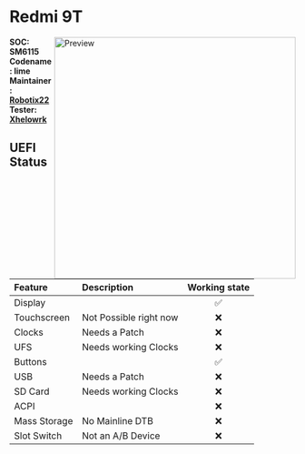 # Redmi 9T

<img align="right" src="http://i01.appmifile.com/webfile/globalimg/J19S/J19s-Black-0108!800x800!85.png" width="425" alt="Preview">

**SOC: SM6115** <br />
**Codename: lime** <br />
**Maintainer: [Robotix22](https://github.com/Robotix22/)** <br />
**Tester: [Xhelowrk](https://github.com/Xhelowrk)**

## UEFI Status

|Feature|Description|Working state|
|:------|:----------|:-----------:|
|Display||✅|
|Touchscreen|Not Possible right now|❌|
|Clocks|Needs a Patch|❌|
|UFS|Needs working Clocks|❌|
|Buttons||✅|
|USB|Needs a Patch|❌|
|SD Card|Needs working Clocks|❌|
|ACPI||❌|
|Mass Storage|No Mainline DTB|❌|
|Slot Switch|Not an A/B Device|❌|